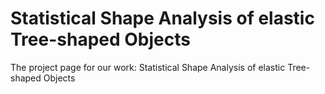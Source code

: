 # Statistical Shape Analysis of elastic Tree-shaped Objects
The project page for our work: Statistical Shape Analysis of elastic Tree-shaped Objects

